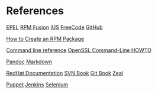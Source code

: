 References
==========

[EPEL](http://fedoraproject.org/wiki/EPEL)
[RPM Fusion](http://rpmfusion.org/)
[IUS](http://iuscommunity.org)
[FreeCode](http://freecode.com/)
[GitHub](http://github.com)

[How to Create an RPM
Package](http://fedoraproject.org/wiki/How_to_create_an_RPM_package)

[Command line reference](http://ss64.com)
[OpenSSL Command-Line HOWTO](http://www.madboa.com/geek/openssl)

[Pandoc](http://johnmacfarlane.net/pandoc/)
[Markdown](http://daringfireball.net/projects/markdown/)

[RedHat Documentation](https://access.redhat.com/site/documentation/en-US/)
[SVN Book](http://svnbook.red-bean.com/)
[Git Book](http://git-scm.com/book)
[Zeal](http://zealdocs.org/)

[Puppet](http://docs.puppetlabs.com/)
[Jenkins](http://jenkins-ci.org/)
[Selenium](http://docs.seleniumhq.org/)
